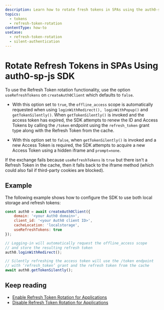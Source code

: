 ```yaml
---
description: Learn how to rotate fresh tokens in SPAs using the auth0-spa-js.
topics:
  - tokens
  - refresh-token-rotation
contentType: how-to
useCase:
  - refresh-token-rotation
  - silent-authentication
---
```

# Rotate Refresh Tokens in SPAs Using auth0-sp-js SDK

To use the Refresh Token rotation functionality, use the option `useRefreshTokens` on `createAuth0Client` which defaults to `false`.

* With this option set to `true`, the `offline_access` scope is automatically requested when using `loginWithRedirect(), loginWithPopup()` and `getTokenSilently()`. When `getTokenSilently()` is invoked and the access token has expired, the SDK attempts to renew the ID and Access Tokens by calling the `/token` endpoint using the `refresh_token` grant type along with the Refresh Token from the cache. 

* With this option set to `false`, when `getTokenSilently()` is invoked and a new Access Token is required, the SDK attempts to acquire a new Access Token using a hidden iframe and `prompt=none`.

If the exchange fails because `useRefreshTokens` is `true` but there isn't a Refresh Token in the cache, then it falls back to the iframe method (which could also fail if third-party cookies are blocked).

## Example

The following example shows how to configure the SDK to use both local storage and refresh tokens:

```js
const auth0 = await createAuth0Client({
    domain: '<your Auth0 domain>',
    client_id: '<your Auth0 client ID>',
    cacheLocation: 'localstorage',
    useRefreshTokens: true
});

// Logging-in will automatically request the offline_access scope
// and store the resulting refresh token
auth0.loginWithRedirect();

// Silently refreshing the access token will use the /token endpoint
// with ‘refresh_token’ grant and the refresh token from the cache
await auth0.getTokenSilently();
```

## Keep reading

* [Enable Refresh Token Rotation for Applications](/tokens/guides/enable-refresh-token-rotation)
* [Disable Refresh Token Rotation for Applications](/tokens/guides/disable-refresh-token-rotation)
